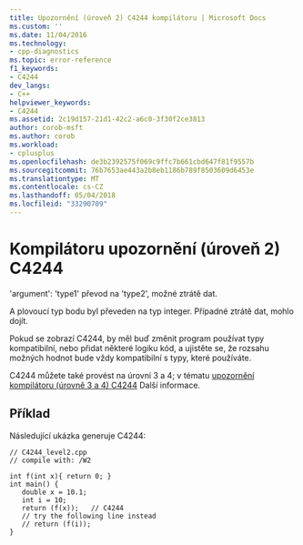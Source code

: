 ```yaml
---
title: Upozornění (úroveň 2) C4244 kompilátoru | Microsoft Docs
ms.custom: ''
ms.date: 11/04/2016
ms.technology:
- cpp-diagnostics
ms.topic: error-reference
f1_keywords:
- C4244
dev_langs:
- C++
helpviewer_keywords:
- C4244
ms.assetid: 2c19d157-21d1-42c2-a6c0-3f30f2ce3813
author: corob-msft
ms.author: corob
ms.workload:
- cplusplus
ms.openlocfilehash: de3b2392575f069c9ffc7b661cbd647f81f9557b
ms.sourcegitcommit: 76b7653ae443a2b8eb1186b789f8503609d6453e
ms.translationtype: MT
ms.contentlocale: cs-CZ
ms.lasthandoff: 05/04/2018
ms.locfileid: "33290709"
---
```

# <a name="compiler-warning-level-2-c4244"></a>Kompilátoru upozornění (úroveň 2) C4244
'argument': 'type1' převod na 'type2', možné ztrátě dat.  
  
 A plovoucí typ bodu byl převeden na typ integer.  Případné ztrátě dat, mohlo dojít.  
  
 Pokud se zobrazí C4244, by měl buď změnit program používat typy kompatibilní, nebo přidat některé logiku kód, a ujistěte se, že rozsahu možných hodnot bude vždy kompatibilní s typy, které používáte.  
  
 C4244 můžete také provést na úrovni 3 a 4; v tématu [upozornění kompilátoru (úrovně 3 a 4) C4244](../../error-messages/compiler-warnings/compiler-warning-levels-3-and-4-c4244.md) Další informace.  
  
## <a name="example"></a>Příklad  
 Následující ukázka generuje C4244:  
  
```  
// C4244_level2.cpp  
// compile with: /W2  
  
int f(int x){ return 0; }  
int main() {  
   double x = 10.1;  
   int i = 10;  
   return (f(x));   // C4244  
   // try the following line instead  
   // return (f(i));  
}  
```